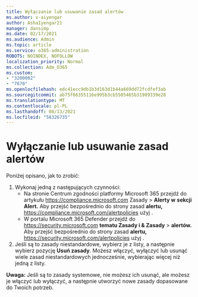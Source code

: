 ```yaml
---
title: Wyłączanie lub usuwanie zasad alertów
ms.author: v-aiyengar
author: AshaIyengar21
manager: dansimp
ms.date: 02/17/2021
ms.audience: Admin
ms.topic: article
ms.service: o365-administration
ROBOTS: NOINDEX, NOFOLLOW
localization_priority: Normal
ms.collection: Adm_O365
ms.custom:
- "3200002"
- "7670"
ms.openlocfilehash: edc41ecc9db1b3d163d1b44a669dd72fcdfef3ab
ms.sourcegitcommit: ab75f66355116e995b3cb5505465b31989339e28
ms.translationtype: MT
ms.contentlocale: pl-PL
ms.lasthandoff: 08/13/2021
ms.locfileid: "58326735"
---
```

# <a name="turn-off-or-delete-alert-policies"></a>Wyłączanie lub usuwanie zasad alertów

Poniżej opisano, jak to zrobić:

1. Wykonaj jedną z następujących czynności:
   - Na stronie Centrum zgodności platformy Microsoft 365 przejdź do artykułu <https://compliance.microsoft.com> Zasady  \> **Alerty w** **sekcji Alert.** Aby przejść bezpośrednio do strony zasad **alertu,** <https://compliance.microsoft.com/alertpolicies> użyj .
   - W portalu Microsoft 365 Defender przejdź do <https://security.microsoft.com> **tematu Zasady i & Zasady** \> **alertów.** Aby przejść bezpośrednio do strony zasad **alertu,** <https://security.microsoft.com/alertpolicies> użyj .
2. Jeśli są to zasady niestandardowe, wybierz je z listy, a następnie wybierz pozycję **Usuń zasady**. Możesz włączyć, wyłączyć lub usunąć wiele zasad niestandardowych jednocześnie, wybierając więcej niż jedną z listy.

**Uwaga:** Jeśli są to zasady systemowe, nie możesz ich usunąć, ale możesz je włączyć lub wyłączyć, a następnie utworzyć nowe zasady dopasowane do Twoich potrzeb.
